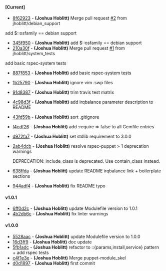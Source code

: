 
#### [Current]
 * [8f62923](../../commit/8f62923) - __(Joshua Hoblitt)__ Merge pull request [#2](../../issues/2) from jhoblitt/debian_support

add $::osfamily == debian support
 * [345f950](../../commit/345f950) - __(Joshua Hoblitt)__ add $::osfamily == debian support
 * [210a30f](../../commit/210a30f) - __(Joshua Hoblitt)__ Merge pull request [#1](../../issues/1) from jhoblitt/system_tests

add basic rspec-system tests
 * [887f853](../../commit/887f853) - __(Joshua Hoblitt)__ add basic rspec-system tests
 * [1b25790](../../commit/1b25790) - __(Joshua Hoblitt)__ ignore vim .swp files
 * [91d8387](../../commit/91d8387) - __(Joshua Hoblitt)__ trim travis test matrix
 * [4c98d3f](../../commit/4c98d3f) - __(Joshua Hoblitt)__ add irqbalance parameter description to README
 * [43fd59b](../../commit/43fd59b) - __(Joshua Hoblitt)__ sort .gitignore
 * [f4cdf26](../../commit/f4cdf26) - __(Joshua Hoblitt)__ add :require => false to all Gemfile entries
 * [d972fa7](../../commit/d972fa7) - __(Joshua Hoblitt)__ set stdlib requirement to 3.0.0
 * [2ab4dcb](../../commit/2ab4dcb) - __(Joshua Hoblitt)__ resolve rspec-puppet > 1 deprecation warnings

    DEPRECATION: include_class is deprecated. Use contain_class instead.

 * [638ffda](../../commit/638ffda) - __(Joshua Hoblitt)__ update README irqbalance link + boilerplate sections
 * [944adf4](../../commit/944adf4) - __(Joshua Hoblitt)__ fix README typo

#### v1.0.1
 * [6ff0d2c](../../commit/6ff0d2c) - __(Joshua Hoblitt)__ update Modulefile version to 1.0.1
 * [4b2db6c](../../commit/4b2db6c) - __(Joshua Hoblitt)__ fix linter warnings

#### v1.0.0
 * [5528aac](../../commit/5528aac) - __(Joshua Hoblitt)__ update Modulefile version to 1.0.0
 * [16d3ff9](../../commit/16d3ff9) - __(Joshua Hoblitt)__ doc update
 * [5fb1adc](../../commit/5fb1adc) - __(Joshua Hoblitt)__ refactor to ::{params,install,service} pattern + add rspec tests
 * [c4f1e3e](../../commit/c4f1e3e) - __(Joshua Hoblitt)__ Merge puppet-module_skel
 * [d0d1897](../../commit/d0d1897) - __(Joshua Hoblitt)__ first commit
